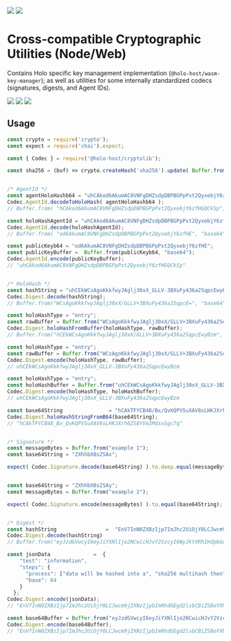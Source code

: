 [![](https://img.shields.io/npm/v/@holo-host/cryptolib/latest?style=flat-square)](http://npmjs.com/package/@holo-host/cryptolib)
[![](https://img.shields.io/github/workflow/status/holo-host/cryptolib-js/Node.js%20CI/master?style=flat-square&label=master)](https://github.com/holo-host/cryptolib-js)

# Cross-compatible Cryptographic Utilities (Node/Web)
Contains Holo specific key management implementation (`@holo-host/wasm-key-manager`); as well as
utilities for some internally standardized codecs (signatures, digests, and Agent IDs).

[![](https://img.shields.io/github/issues-raw/holo-host/cryptolib-js?style=flat-square)](https://github.com/holo-host/cryptolib-js/issues)
[![](https://img.shields.io/github/issues-closed-raw/holo-host/cryptolib-js?style=flat-square)](https://github.com/holo-host/cryptolib-js/issues?q=is%3Aissue+is%3Aclosed)
[![](https://img.shields.io/github/issues-pr-raw/holo-host/cryptolib-js?style=flat-square)](https://github.com/holo-host/cryptolib-js/pulls)

## Usage

```javascript
const crypto = require('crypto');
const expect = require('chai').expect;

const { Codec } = require('@holo-host/cryptolib');

const sha256 = (buf) => crypto.createHash('sha256').update( Buffer.from(buf) ).digest();


/* AgentId */
const agentHoloHashb64 = "uhCAkod6AkumAC8VNFgDHZsdpDBPBGPpPxt2QyxebjY6zfHGQCkSp"
Codec.AgentId.decodeToHoloHash( agentHoloHashb64 );
// Buffer.from( "hCAkod6AkumAC8VNFgDHZsdpDBPBGPpPxt2QyxebjY6zfHGQCkSp", "base64" );

const holoHashAgentId = "uhCAkod6AkumAC8VNFgDHZsdpDBPBGPpPxt2QyxebjY6zfHGQCkSp"
Codec.AgentId.decode(holoHashAgentId);
// Buffer.from( "od6AkumAC8VNFgDHZsdpDBPBGPpPxt2QyxebjY6zfHE", "base64" );

const publicKeyb64 = "od6AkumAC8VNFgDHZsdpDBPBGPpPxt2QyxebjY6zfHE";
const publicKeyBuffer =  Buffer.from(publicKeyb64, "base64");
Codec.AgentId.encode(publicKeyBuffer);
// "uhCAkod6AkumAC8VNFgDHZsdpDBPBGPpPxt2QyxebjY6zfHGQCkSp"


/* HoloHash */
const hashString = "uhCEkWCsAgoKkkfwyJAglj30xX_GLLV-3BXuFy436a2SqpcEwyBzm";
Codec.Digest.decode(hashString);
// Buffer.from("WCsAgoKkkfwyJAglj30xX/GLLV+3BXuFy436a2SqpcE=", "base64");

const holoHashType = "entry";
const rawBuffer = Buffer.from("WCsAgoKkkfwyJAglj30xX/GLLV+3BXuFy436a2SqpcE=", "base64");
Codec.Digest.holoHashFromBuffer(holoHashType, rawBuffer);
// Buffer.from("hCEkWCsAgoKkkfwyJAglj30xX/GLLV+3BXuFy436a2SqpcEwyBzm", "base64");

const holoHashType = "entry";
const rawBuffer = Buffer.from("WCsAgoKkkfwyJAglj30xX/GLLV+3BXuFy436a2SqpcE=", "base64");
Codec.Digest.encode(holoHashType, rawBuffer);
// uhCEkWCsAgoKkkfwyJAglj30xX_GLLV-3BXuFy436a2SqpcEwyBzm

const holoHashType = "entry";
const holoHashBuffer = Buffer.from("uhCEkWCsAgoKkkfwyJAglj30xX_GLLV-3BXuFy436a2SqpcEwyBzm", "base64");
Codec.Digest.encode(holoHashType, holoHashBuffer);
// uhCEkWCsAgoKkkfwyJAglj30xX_GLLV-3BXuFy436a2SqpcEwyBzm

const base64String				 = "hCAkTFYCB48/Bx/QvKQPVSuXAV8sLHKJXrh6ZS8YVe2MdsvSgc7q";
Codec.Digest.holoHashStringFromB64(base64String);
// "hCAkTFYCB48_Bx_QvKQPVSuXAV8sLHKJXrh6ZS8YVe2MdsvSgc7q"


/* Signature */
const messageBytes = Buffer.from("example 1");
const base64String = "ZXhhbXBsZSAx";

expect( Codec.Signature.decode(base64String) ).to.deep.equal(messageBytes)


const base64String = "ZXhhbXBsZSAy";
const messageBytes = Buffer.from("example 2");

expect( Codec.Signature.encode(messageBytes) ).to.equal(base64String);


/* Digest */
const hashString				=  "EnV7InN0ZXBzIjp7ImJhc2UiOjY0LCJwcm9jZXNzIjpbImRhdGEgd2lsbCBiZSBoYXNoZWQgaW50byBhIiwic2hhMjU2IG11bHRpaGFzaCB0aGVuIiwiZW5jb2RlZCJdfSwidGVzdCI6ImluZm9ybWF0aW9uIn0=";
Codec.Digest.decode(hashString)
// Buffer.from("eyJzdGVwcyI6eyJiYXNlIjo2NCwicHJvY2VzcyI6WyJkYXRhIHdpbGwgYmUgaGFzaGVkIGludG8gYSIsInNoYTI1NiBtdWx0aWhhc2ggdGhlbiIsImVuY29kZWQiXX0sInRlc3QiOiJpbmZvcm1hdGlvbiJ9", "base64")

const jsonData				=  {
    "test": "information",
    "steps": {
      "process": ["data will be hashed into a", "sha256 multihash then", "encoded"],
      "base": 64
    }
  };
Codec.Digest.encode(jsonData);
// "EnV7InN0ZXBzIjp7ImJhc2UiOjY0LCJwcm9jZXNzIjpbImRhdGEgd2lsbCBiZSBoYXNoZWQgaW50byBhIiwic2hhMjU2IG11bHRpaGFzaCB0aGVuIiwiZW5jb2RlZCJdfSwidGVzdCI6ImluZm9ybWF0aW9uIn0="

const base64Buffer = Buffer.from("eyJzdGVwcyI6eyJiYXNlIjo2NCwicHJvY2VzcyI6WyJkYXRhIHdpbGwgYmUgaGFzaGVkIGludG8gYSIsInNoYTI1NiBtdWx0aWhhc2ggdGhlbiIsImVuY29kZWQiXX0sInRlc3QiOiJpbmZvcm1hdGlvbiJ9", "base64" );
Codec.Digest.encode(base64Buffer);
// "EnV7InN0ZXBzIjp7ImJhc2UiOjY0LCJwcm9jZXNzIjpbImRhdGEgd2lsbCBiZSBoYXNoZWQgaW50byBhIiwic2hhMjU2IG11bHRpaGFzaCB0aGVuIiwiZW5jb2RlZCJdfSwidGVzdCI6ImluZm9ybWF0aW9uIn0="

```
